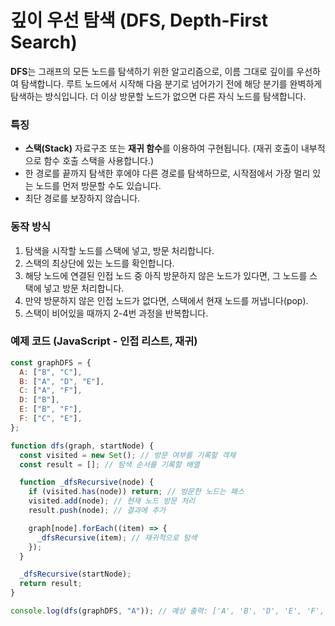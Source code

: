 # 깊이 우선 탐색 (DFS, Depth-First Search)

**DFS**는 그래프의 모든 노드를 탐색하기 위한 알고리즘으로, 이름 그대로 깊이를 우선하여 탐색합니다. 루트 노드에서 시작해 다음 분기로 넘어가기 전에 해당 분기를 완벽하게 탐색하는 방식입니다. 더 이상 방문할 노드가 없으면 다른 자식 노드를 탐색합니다.

### 특징

- **스택(Stack)** 자료구조 또는 **재귀 함수**를 이용하여 구현됩니다. (재귀 호출이 내부적으로 함수 호출 스택을 사용합니다.)
- 한 경로를 끝까지 탐색한 후에야 다른 경로를 탐색하므로, 시작점에서 가장 멀리 있는 노드를 먼저 방문할 수도 있습니다.
- 최단 경로를 보장하지 않습니다.

### 동작 방식

1. 탐색을 시작할 노드를 스택에 넣고, 방문 처리합니다.
2. 스택의 최상단에 있는 노드를 확인합니다.
3. 해당 노드에 연결된 인접 노드 중 아직 방문하지 않은 노드가 있다면, 그 노드를 스택에 넣고 방문 처리합니다.
4. 만약 방문하지 않은 인접 노드가 없다면, 스택에서 현재 노드를 꺼냅니다(pop).
5. 스택이 비어있을 때까지 2-4번 과정을 반복합니다.

### 예제 코드 (JavaScript - 인접 리스트, 재귀)

```javascript
const graphDFS = {
  A: ["B", "C"],
  B: ["A", "D", "E"],
  C: ["A", "F"],
  D: ["B"],
  E: ["B", "F"],
  F: ["C", "E"],
};

function dfs(graph, startNode) {
  const visited = new Set(); // 방문 여부를 기록할 객체
  const result = []; // 탐색 순서를 기록할 배열

  function _dfsRecursive(node) {
    if (visited.has(node)) return; // 방문한 노드는 패스
    visited.add(node); // 현재 노드 방문 처리
    result.push(node); // 결과에 추가

    graph[node].forEach((item) => {
      _dfsRecursive(item); // 재귀적으로 탐색
    });
  }

  _dfsRecursive(startNode);
  return result;
}

console.log(dfs(graphDFS, "A")); // 예상 출력: ['A', 'B', 'D', 'E', 'F', 'C']
```
